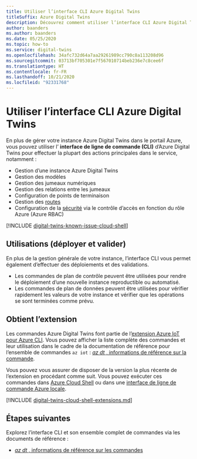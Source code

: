```yaml
---
title: Utiliser l’interface CLI Azure Digital Twins
titleSuffix: Azure Digital Twins
description: Découvrez comment utiliser l’interface CLI Azure Digital Twins.
author: baanders
ms.author: baanders
ms.date: 05/25/2020
ms.topic: how-to
ms.service: digital-twins
ms.openlocfilehash: 34afc732d64a7aa29261989cc790c8a113208d96
ms.sourcegitcommit: 03713bf705301e7f567010714beb236e7c8cee6f
ms.translationtype: HT
ms.contentlocale: fr-FR
ms.lasthandoff: 10/21/2020
ms.locfileid: "92331768"
---
```

# <a name="use-the-azure-digital-twins-cli"></a>Utiliser l’interface CLI Azure Digital Twins

En plus de gérer votre instance Azure Digital Twins dans le portail Azure, vous pouvez utiliser l’ **interface de ligne de commande (CLI)** d’Azure Digital Twins pour effectuer la plupart des actions principales dans le service, notamment :
* Gestion d’une instance Azure Digital Twins
* Gestion des modèles
* Gestion des jumeaux numériques
* Gestion des relations entre les jumeaux
* Configuration de points de terminaison
* Gestion des [routes](concepts-route-events.md)
* Configuration de la [sécurité](concepts-security.md) via le contrôle d’accès en fonction du rôle Azure (Azure RBAC)

[!INCLUDE [digital-twins-known-issue-cloud-shell](../../includes/digital-twins-known-issue-cloud-shell.md)]

## <a name="uses-deploy-and-validate"></a>Utilisations (déployer et valider)

En plus de la gestion générale de votre instance, l’interface CLI vous permet également d’effectuer des déploiements et des validations.
* Les commandes de plan de contrôle peuvent être utilisées pour rendre le déploiement d’une nouvelle instance reproductible ou automatisé.
* Les commandes de plan de données peuvent être utilisées pour vérifier rapidement les valeurs de votre instance et vérifier que les opérations se sont terminées comme prévu.

## <a name="get-the-extension"></a>Obtient l’extension

Les commandes Azure Digital Twins font partie de l’[extension Azure IoT pour Azure CLI](https://github.com/Azure/azure-iot-cli-extension). Vous pouvez afficher la liste complète des commandes et leur utilisation dans le cadre de la documentation de référence pour l’ensemble de commandes `az iot` : [*az dt* , informations de référence sur la commande](/cli/azure/ext/azure-iot/dt?preserve-view=true&view=azure-cli-latest).

Vous pouvez vous assurer de disposer de la version la plus récente de l’extension en procédant comme suit. Vous pouvez exécuter ces commandes dans [Azure Cloud Shell](../cloud-shell/overview.md) ou dans une [interface de ligne de commande Azure locale](/cli/azure/install-azure-cli?preserve-view=true&view=azure-cli-latest).

[!INCLUDE [digital-twins-cloud-shell-extensions.md](../../includes/digital-twins-cloud-shell-extensions.md)]

## <a name="next-steps"></a>Étapes suivantes

Explorez l’interface CLI et son ensemble complet de commandes via les documents de référence :
* [*az dt* , informations de référence sur les commandes](/cli/azure/ext/azure-iot/dt?preserve-view=true&view=azure-cli-latest)
